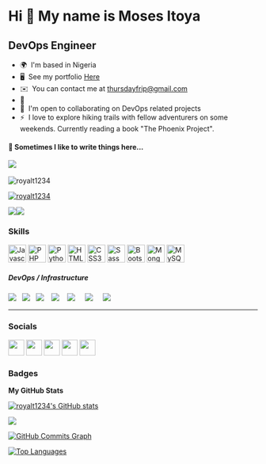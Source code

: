 Hi 👋 My name is Moses Itoya
============================

DevOps Engineer
---------------

* 🌍  I'm based in Nigeria
* 🖥️  See my portfolio [Here](http://mosesitoya.link/)
* ✉️  You can contact me at [thursdayfrip@gmail.com](mailto:thursdayfrip@gmail.com)
* 🚀  
* 🤝  I'm open to collaborating on DevOps related projects
* ⚡  I love to explore hiking trails with fellow adventurers on some weekends. Currently reading a book "The Phoenix Project".
<p align='right'>
<h4>💬 Sometimes I like to write things here...</h4>
  <a href="https://dev.to/moses_itoya"><img src="https://img.shields.io/badge/DEV.TO-%230A0A0A.svg?&style=for-the-badge&logo=dev-dot-to&logoColor=white" /></a>&nbsp;&nbsp;&nbsp;
</p>

<p align="left"> <img src="https://komarev.com/ghpvc/?username=temi-tegbe&label=Profile%20views&color=0e75b6&style=flat" alt="royalt1234" /> </p>

<p align="left"> <a href="https://github.com/ryo-ma/github-profile-trophy"><img src="https://github-profile-trophy.vercel.app/?username=royalt1234" alt="royalt1234" /></a> </p>

<a href="https://www.twitter.com/royalt_m" target="_blank" rel="noreferrer"><img
src="https://img.shields.io/twitter/follow/royalt_m?logo=twitter&style=for-the-badge&color=0891b2&labelColor=1c1917"
/></a><a href="https://www.github.com/royalt1234" target="_blank" rel="noreferrer"><img
src="https://img.shields.io/github/followers/royalt1234?logo=github&style=for-the-badge&color=0891b2&labelColor=1c1917" /></a>

### Skills

<p align="left">
<a href="https://developer.mozilla.org/en-US/docs/Web/JavaScript" target="_blank" rel="noreferrer"><img src="https://raw.githubusercontent.com/danielcranney/readme-generator/main/public/icons/skills/javascript-colored.svg" width="36" height="36" alt="Javascript" /></a>
<a href="https://www.php.net/" target="_blank" rel="noreferrer"><img src="https://raw.githubusercontent.com/danielcranney/readme-generator/main/public/icons/skills/php-colored.svg" width="36" height="36" alt="PHP" /></a>
<a href="https://www.python.org/" target="_blank" rel="noreferrer"><img src="https://raw.githubusercontent.com/danielcranney/readme-generator/main/public/icons/skills/python-colored.svg" width="36" height="36" alt="Python" /></a>
<a href="https://developer.mozilla.org/en-US/docs/Glossary/HTML5" target="_blank" rel="noreferrer"><img src="https://raw.githubusercontent.com/danielcranney/readme-generator/main/public/icons/skills/html5-colored.svg" width="36" height="36" alt="HTML5" /></a>
<a href="https://www.w3.org/TR/CSS/#css" target="_blank" rel="noreferrer"><img src="https://raw.githubusercontent.com/danielcranney/readme-generator/main/public/icons/skills/css3-colored.svg" width="36" height="36" alt="CSS3" /></a>
<a href="https://sass-lang.com/" target="_blank" rel="noreferrer"><img src="https://raw.githubusercontent.com/danielcranney/readme-generator/main/public/icons/skills/sass-colored.svg" width="36" height="36" alt="Sass" /></a>
<a href="https://getbootstrap.com/" target="_blank" rel="noreferrer"><img src="https://raw.githubusercontent.com/danielcranney/readme-generator/main/public/icons/skills/bootstrap-colored.svg" width="36" height="36" alt="Bootstrap" /></a>
<a href="https://www.mongodb.com/" target="_blank" rel="noreferrer"><img src="https://raw.githubusercontent.com/danielcranney/readme-generator/main/public/icons/skills/mongodb-colored.svg" width="36" height="36" alt="MongoDB" /></a>
<a href="https://www.mysql.com/" target="_blank" rel="noreferrer"><img src="https://raw.githubusercontent.com/danielcranney/readme-generator/main/public/icons/skills/mysql-colored.svg" width="36" height="36" alt="MySQL" /></a>
</p>

<h5>DevOps / Infrastructure</h5>
<p >
  <img src="https://img.shields.io/badge/-docker-blue?&style=for-the-badge&logo=docker&logoColor=white" />&nbsp;&nbsp;&nbsp;<img src="https://img.shields.io/badge/-jenkins-lightgrey?&style=for-the-badge&logo=jenkins&logoColor=red" />&nbsp;&nbsp;&nbsp;<img src="https://img.shields.io/badge/-AWS-yellow?&style=for-the-badge&logo=aws&logoColor=white" /> &nbsp;&nbsp;&nbsp;<img src="https://img.shields.io/badge/-PACKER-blue?&style=for-the-badge&logo=packer&logoColor=white" />&nbsp;&nbsp;&nbsp; <img src="https://img.shields.io/badge/-Terraform-blueviolet?&style=for-the-badge&logo=terraform&logoColor=white" /> &nbsp;&nbsp;&nbsp; <img src="https://img.shields.io/badge/-ANSIBLE-yellow?&style=for-the-badge&logo=ansible&logoColor=white" /> &nbsp;&nbsp;&nbsp; <img src="https://img.shields.io/badge/-kubernetes-blue?&style=for-the-badge&logo=kubernetes&logoColor=white" />&nbsp;&nbsp;&nbsp;
</p>
<hr>


### Socials

<p align="left"> <a href="https://www.dev.to/moses_itoya" target="_blank" rel="noreferrer"><img src="https://raw.githubusercontent.com/danielcranney/readme-generator/main/public/icons/socials/devdotto.svg" width="32" height="32" /></a> <a href="https://www.github.com/royalt1234" target="_blank" rel="noreferrer"><img src="https://raw.githubusercontent.com/danielcranney/readme-generator/main/public/icons/socials/github.svg" width="32" height="32" /></a> <a href="https://www.linkedin.com/in/1moses-itoya" target="_blank" rel="noreferrer"><img src="https://raw.githubusercontent.com/danielcranney/readme-generator/main/public/icons/socials/linkedin.svg" width="32" height="32" /></a> <a href="http://www.medium.com/thursdayfrip" target="_blank" rel="noreferrer"><img src="https://raw.githubusercontent.com/danielcranney/readme-generator/main/public/icons/socials/medium.svg" width="32" height="32" /></a> <a href="https://www.twitter.com/royalt_m" target="_blank" rel="noreferrer"><img src="https://raw.githubusercontent.com/danielcranney/readme-generator/main/public/icons/socials/twitter.svg" width="32" height="32" /></a></p>

### Badges

<b>My GitHub Stats</b>

<a href="http://www.github.com/royalt1234"><img src="https://github-readme-stats.vercel.app/api?username=royalt1234&show_icons=true&hide=&count_private=true&title_color=0891b2&text_color=ffffff&icon_color=0891b2&bg_color=1c1917&hide_border=true&show_icons=true" alt="royalt1234's GitHub stats" /></a>

<a href="http://www.github.com/royalt1234"><img src="https://github-readme-streak-stats.herokuapp.com/?user=royalt1234&stroke=ffffff&background=1c1917&ring=0891b2&fire=0891b2&currStreakNum=ffffff&currStreakLabel=0891b2&sideNums=ffffff&sideLabels=ffffff&dates=ffffff&hide_border=true" /></a>

<a href="http://www.github.com/royalt1234"><img src="https://activity-graph.herokuapp.com/graph?username=royalt1234&bg_color=1c1917&color=ffffff&line=0891b2&point=ffffff&area_color=1c1917&area=true&hide_border=true&custom_title=GitHub%20Commits%20Graph" alt="GitHub Commits Graph" /></a>

<a href="https://github.com/royalt1234" align="left"><img src="https://github-readme-stats.vercel.app/api/top-langs/?username=royalt1234&langs_count=10&title_color=0891b2&text_color=ffffff&icon_color=0891b2&bg_color=1c1917&hide_border=true&locale=en&custom_title=Top%20%Languages" alt="Top Languages" /></a>
